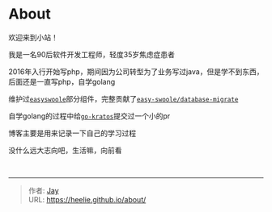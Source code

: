 # About


[//]: # (![Top Langs]&#40;https://github-readme-stats.vercel.app/api/top-langs/?username=Heelie&layout=compact&#41;)


[//]: # (![Heelie's GitHub stats]&#40;https://github-readme-stats.vercel.app/api?username=Heelie&locale=cn&#41;)


欢迎来到小站！

我是一名90后软件开发工程师，轻度35岁焦虑症患者

2016年入行开始写php，期间因为公司转型为了业务写过java，但是学不到东西，后面还是一直写php，自学golang

维护过[`easyswoole`](https://github.com/easy-swoole)部分组件，完整贡献了[`easy-swoole/database-migrate`](https://github.com/easy-swoole/database-migrate)

自学golang的过程中给[`go-kratos`](https://github.com/go-kratos/kratos)提交过一个小的pr

博客主要是用来记录一下自己的学习过程

没什么远大志向吧，生活嘛，向前看

<br/>

---

> 作者: [Jay](https://github.com/Heelie)  
> URL: https://heelie.github.io/about/  

